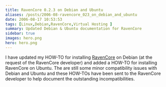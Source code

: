 ```yaml
---
title: RavenCore 0.2.3 on Debian and Ubuntu
aliases: /posts/2006-08-ravencore_023_on_debian_and_ubuntu
date: 2006-08-17 10:53:53
tags: [Linux,Debian,RavenCore,Virtual Hosting ]
summary: Updated Debian & Ubuntu documentation for RavenCore
sidebar: true
images: hero.png
hero: hero.png
---
```


I have updated my HOW-TO for installing [RavenCore](http://sourceforge.net/projects/ravencore/)
on Debian (at the request of the RavenCore developer) and added a HOW-TO for
installing RavenCore on Ubuntu. The are still some minor compatibility issues
with Debian and Ubuntu and these HOW-TOs have been sent to the RavenCore
developer to help document the outstanding incompatibilities.
